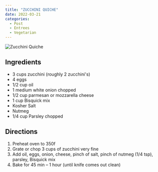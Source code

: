 ```yaml
---
title: "ZUCCHINI QUICHE"
date: 2022-03-21
categories:
  - Post
  - Entrees
  - Vegetarian
---
```


![Zucchini Quiche](/_photos/quiche.jpg "Zucchini Quiche")

## Ingredients

* 3 cups zucchini (roughly 2 zucchini's)
* 4 eggs
* 1/2 cup oil
* 1 medium white onion chopped
* 1/2 cup parmesan or mozzarella cheese
* 1 cup Bisquick mix
* Kosher Salt
* Nutmeg
* 1/4 cup Parsley chopped

## Directions
1. Preheat oven to 350f
2. Grate or chop 3 cups of zucchini very fine
3. Add oil, eggs, onion, cheese, pinch of salt, pinch of nutmeg (1/4 tsp), parsley, Bisquick mix
4. Bake for 45 min – 1 hour (until knife comes out clean)

